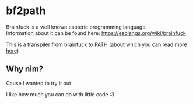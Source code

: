 # bf2path

Brainfuck is a well known esoteric programming language.<br/>
Information about it can be found here: https://esolangs.org/wiki/brainfuck

This is a transpiler from brainfuck to PATH (about which you can read more [here](../PATH/README.md))

## Why nim?

Cause I wanted to try it out

I like how much you can do with little code :3
